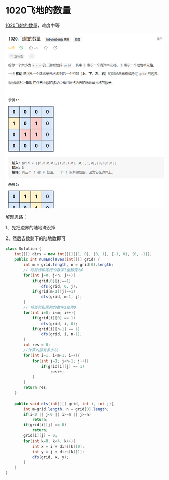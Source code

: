 # 1020飞地的数量

[1020飞地的数量](https://leetcode.cn/problems/number-of-enclaves/description/)，难度中等

![image-20230725131947662](https://raw.githubusercontent.com/lqyspace/mypic/master/PicBed/202307251319734.png)

解题思路：

1、先把边界的陆地淹没掉

2、然后去数剩下的陆地数即可

```java
class Solution {
    int[][] dirs = new int[][]{{1, 0}, {0, 1}, {-1, 0}, {0, -1}};
    public int numEnclaves(int[][] grid) {
        int m = grid.length, n = grid[0].length;
        // 将首行和尾行的数字1全都变为0
        for(int j=0; j<n; j++){
            if(grid[0][j]==1)
                dfs(grid, 0, j);
            if(grid[m-1][j]==1)
                dfs(grid, m-1, j);
        }
        // 将首列和尾列的数字1变为0
        for(int i=0; i<m; i++){
            if(grid[i][0] == 1)
                dfs(grid, i, 0);
            if(grid[i][n-1] == 1)
                dfs(grid, i, n-1);
        }
        int res = 0;
        //计算内部有多少块
        for(int i=1; i<m-1; i++){
            for(int j=1; j<n-1; j++){
                if(grid[i][j] == 1)
                    res++;
            }
        }
        return res;
    }

    public void dfs(int[][] grid, int i, int j){
        int m=grid.length, n = grid[0].length;
        if(i<0 || j<0 || i>=m || j>=n)
            return;
        if(grid[i][j] == 0)
            return;
        grid[i][j] = 0;
        for(int k=0; k<4; k++){
            int x = i + dirs[k][0];
            int y = j + dirs[k][1];
            dfs(grid, x, y);
        }
    }
}
```

